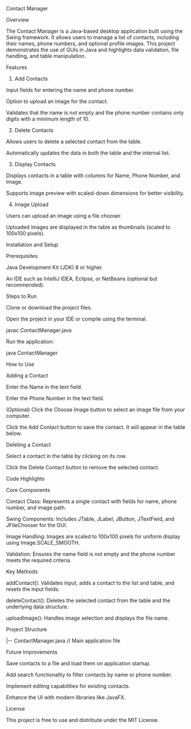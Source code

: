 Contact Manager

Overview

The Contact Manager is a Java-based desktop application built using the Swing framework. It allows users to manage a list of contacts, including their names, phone numbers, and optional profile images. This project demonstrates the use of GUIs in Java and highlights data validation, file handling, and table manipulation.

Features

1. Add Contacts

Input fields for entering the name and phone number.

Option to upload an image for the contact.

Validates that the name is not empty and the phone number contains only digits with a minimum length of 10.

2. Delete Contacts

Allows users to delete a selected contact from the table.

Automatically updates the data in both the table and the internal list.

3. Display Contacts

Displays contacts in a table with columns for Name, Phone Number, and Image.

Supports image preview with scaled-down dimensions for better visibility.

4. Image Upload

Users can upload an image using a file chooser.

Uploaded images are displayed in the table as thumbnails (scaled to 100x100 pixels).

Installation and Setup

Prerequisites

Java Development Kit (JDK) 8 or higher.

An IDE such as IntelliJ IDEA, Eclipse, or NetBeans (optional but recommended).

Steps to Run

Clone or download the project files.

Open the project in your IDE or compile using the terminal.

javac ContactManager.java

Run the application:

java ContactManager

How to Use

Adding a Contact

Enter the Name in the text field.

Enter the Phone Number in the text field.

(Optional) Click the Choose Image button to select an image file from your computer.

Click the Add Contact button to save the contact. It will appear in the table below.

Deleting a Contact

Select a contact in the table by clicking on its row.

Click the Delete Contact button to remove the selected contact.

Code Highlights

Core Components

Contact Class: Represents a single contact with fields for name, phone number, and image path.

Swing Components: Includes JTable, JLabel, JButton, JTextField, and JFileChooser for the GUI.

Image Handling: Images are scaled to 100x100 pixels for uniform display using Image.SCALE_SMOOTH.

Validation: Ensures the name field is not empty and the phone number meets the required criteria.

Key Methods

addContact(): Validates input, adds a contact to the list and table, and resets the input fields.

deleteContact(): Deletes the selected contact from the table and the underlying data structure.

uploadImage(): Handles image selection and displays the file name.

Project Structure

|-- ContactManager.java  // Main application file

Future Improvements

Save contacts to a file and load them on application startup.

Add search functionality to filter contacts by name or phone number.

Implement editing capabilities for existing contacts.

Enhance the UI with modern libraries like JavaFX.

License

This project is free to use and distribute under the MIT License.
